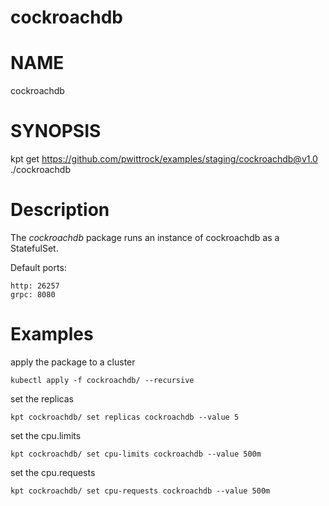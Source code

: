 cockroachdb
==================================================

# NAME

  cockroachdb

# SYNOPSIS

  kpt get https://github.com/pwittrock/examples/staging/cockroachdb@v1.0 ./cockroachdb

# Description

  The *cockroachdb* package runs an instance of cockroachdb as a StatefulSet.

  Default ports:

    http: 26257
    grpc: 8080


# Examples

  apply the package to a cluster

	kubectl apply -f cockroachdb/ --recursive

  set the replicas

	kpt cockroachdb/ set replicas cockroachdb --value 5

  set the cpu.limits

	kpt cockroachdb/ set cpu-limits cockroachdb --value 500m

  set the cpu.requests

	kpt cockroachdb/ set cpu-requests cockroachdb --value 500m
